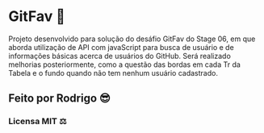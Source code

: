 # GitFav 🚀

Projeto desenvolvido para solução do desáfio GitFav do Stage 06, em que aborda utilização de API com javaScript para busca de usuário e de informações básicas acerca de usuários do GitHub.
Será realizado melhorias posteriormente, como a questão das bordas em cada Tr da Tabela e o fundo quando não tem nenhum usuário cadastrado.

## Feito por Rodrigo 😎
### Licensa MIT ⚖️

